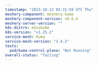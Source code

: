 ```yaml
---
timestamp: "2023-10-12 03:31:59 UTC Thu"
meshery-component: meshery-kuma
meshery-component-version: v0.6.4
meshery-server-version: ""
k8s-distro: minikube
k8s-version: "v1.25.2"
service-mesh: Kuma
service-mesh-version: "2.4.2"
tests:
  pod/kuma-control-plane: "Not Running"
overall-status: "failing"
---
```

